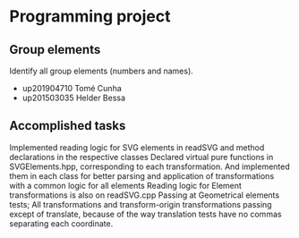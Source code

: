 
# Programming project

## Group elements

Identify all group elements (numbers and names).

- up201904710 Tomé Cunha
- up201503035 Helder Bessa


## Accomplished tasks

Implemented reading logic for SVG elements in readSVG and method declarations in the respective classes
Declared virtual pure functions in SVGElements.hpp, corresponding to each transformation. And implemented them in each class for better parsing and application of transformations with a common logic for all elements
Reading logic for Element transformations is also on readSVG.cpp
Passing at Geometrical elements tests; All transformations and transform-origin transformations passing except of translate, because of the way translation tests have no commas separating each coordinate. 
